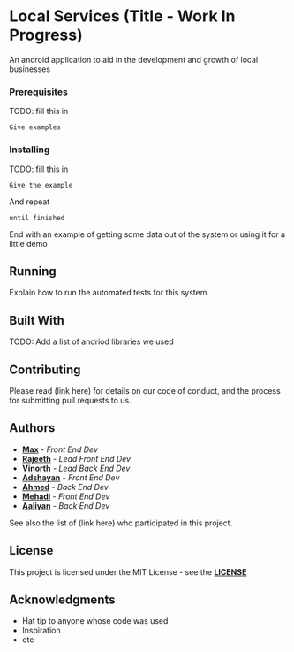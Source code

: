 # Local Services (Title - Work In Progress)

An android application to aid in the development and growth of local businesses

### Prerequisites

TODO: fill this in

```
Give examples
```

### Installing

TODO: fill this in

```
Give the example
```

And repeat

```
until finished
```

End with an example of getting some data out of the system or using it for a little demo

## Running

Explain how to run the automated tests for this system

## Built With

TODO: Add a list of andriod libraries we used 

## Contributing

Please read (link here) for details on our code of conduct, and the process for submitting pull requests to us.

## Authors

* **[Max](https://github.com/MaxBelleville)** - *Front End Dev*
* **[Rajeeth](https://github.com/McRaj)** - *Lead Front End Dev*
* **[Vinorth](https://github.com/vinorth)** - *Lead Back End Dev*
* **[Adshayan](https://github.com/adshayanB)** - *Front End Dev*
* **[Ahmed](https://github.com/KingSomaan12)** - *Back End Dev*
* **[Mehadi](https://github.com/KnightOfHonour12)** - *Front End Dev*
* **[Aaliyan](https://github.com/Ayylien8)** - *Back End Dev*

See also the list of (link here) who participated in this project.

## License

This project is licensed under the MIT License - see the **[LICENSE](https://github.com/MaxBelleville/t6labs-service-app/blob/master/LICENSE)**

## Acknowledgments

* Hat tip to anyone whose code was used
* Inspiration
* etc
